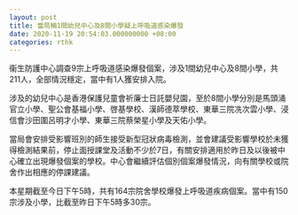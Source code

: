 ```yaml
---
layout: post
title: 當局稱1間幼兒中心及8間小學疑上呼吸道感染爆發
date: 2020-11-19 20:54:03.000000000 +08:00
categories: rthk
---
```


衞生防護中心調查9宗上呼吸道感染爆發個案，涉及1間幼兒中心及8間小學，共211人，全部情況穩定，當中有1人獲安排入院。

涉及的幼兒中心是香港保護兒童會祈廉士日託嬰兒園，至於8間小學分別是馬頭涌官立小學、聖公會基福小學、啓基學校、漢師德萃學校、東華三院冼次雲小學、浸信會沙田圍呂明才小學、東華三院蔡榮星小學及天佑小學。

當局會安排受影響班別的師生接受新型冠狀病毒檢測，並會建議受影響學校於未獲得檢測結果前，停止面授課堂及活動不少於7日，有關安排適用於昨日及以後被中心確立出現爆發個案的學校。中心會繼續評估個別個案爆發情況，向有關學校或院舍作出相應的停課建議。

本星期截至今日下午5時，共有164宗院舍學校爆發上呼吸道疾病個案。當中有150宗涉及小學，比截至昨日下午5時多30宗。
